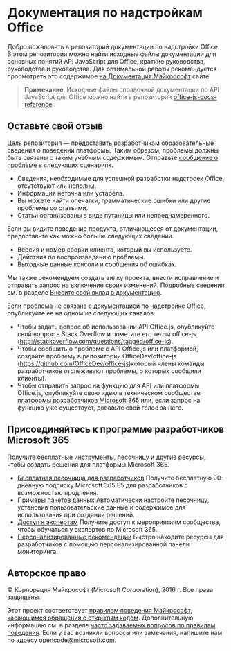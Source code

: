 # <a name="office-add-ins-documentation"></a>Документация по надстройкам Office

Добро пожаловать в репозиторий документации по надстройки Office. В этом репозитории можно найти исходные файлы документации для основных понятий API JavaScript для Office, краткие руководства, руководства и руководства. Для оптимальной работы рекомендуется просмотреть это содержимое [на Документация Майкрософт](https://learn.microsoft.com/office/dev/add-ins) сайте.

> **Примечание**. Исходные файлы справочной документации по API JavaScript для Office можно найти в репозитории [office-js-docs-reference](https://github.com/OfficeDev/office-js-docs-reference) .

## <a name="give-us-your-feedback"></a>Оставьте свой отзыв

Цель репозитория — предоставить разработчикам образовательные сведения о поведении платформы. Таким образом, проблемы должны быть связаны с таким учебным содержимым. Отправьте [сообщение о проблеме](https://github.com/OfficeDev/office-js-docs-pr/issues) в следующих сценариях.

- Сведения, необходимые для успешной разработки надстроек Office, отсутствуют или неполны.
- Информация неточна или устарела.
- Вы можете найти опечатки, грамматические ошибки или другие проблемы со статьями.
- Статьи организованы в виде путаницы или непреднамеренного.

Если вы видите поведение продукта, отличающееся от документации, предоставьте как можно больше следующих сведений.

- Версия и номер сборки клиента, который вы используете.
- Действия по воспроизведению проблемы.
- Выходные данные консоли и сообщения об ошибках.

Мы также рекомендуем создать вилку проекта, внести исправление и отправить запрос на включение своих изменений. Подробные сведения см. в разделе [Внесите свой вклад в документацию](Contributing.md).

Если проблема не связана с документацией по надстройке Office, опубликуйте ее на одном из следующих каналов.

- Чтобы задать вопрос об использовании API Office.js, опубликуйте свой вопрос в Stack Overflow и пометите его тегом office-js (http://stackoverflow.com/questions/tagged/office-js).
- Чтобы сообщить о проблеме с API Office.js или платформой, создайте проблему в репозитории OfficeDev/office-js (https://github.com/OfficeDev/office-js)который члены команды разработчиков отслеживают проблемы, о которых сообщили клиенты).
- Чтобы отправить запрос на функцию для API или платформы Office.js, опубликуйте свою идею в техническом сообществе [платформы разработчиков Microsoft 365](https://techcommunity.microsoft.com/t5/microsoft-365-developer-platform/idb-p/Microsoft365DeveloperPlatform) или, если запрос на функцию уже существует, добавьте свой голос за него.

## <a name="join-the-microsoft-365-developer-program"></a>Присоединяйтесь к программе разработчиков Microsoft 365

Получите бесплатные инструменты, песочницу и другие ресурсы, чтобы создать решения для платформы Microsoft 365.

- [Бесплатная песочница для разработчиков](https://developer.microsoft.com/microsoft-365/dev-program#Subscription) Получите бесплатную 90-дневную подписку Microsoft 365 E5 для разработчиков с возможностью продления.
- [Примеры пакетов данных](https://developer.microsoft.com/microsoft-365/dev-program#Sample) Автоматически настройте песочницу, установив пользовательские данные и содержимое для использования при создании решений.
- [Доступ к экспертам](https://developer.microsoft.com/microsoft-365/dev-program#Experts) Получите доступ к мероприятиям сообщества, чтобы обучаться у экспертов по Microsoft 365.
- [Персонализированные рекомендации](https://developer.microsoft.com/microsoft-365/dev-program#Recommendations) Быстро находите ресурсы для разработчиков с помощью персонализированной панели мониторинга.


## <a name="copyright"></a>Авторское право

© Корпорация Майкрософт (Microsoft Corporation), 2016 г. Все права защищены.


Этот проект соответствует [правилам поведения Майкрософт, касающимся обращения с открытым кодом](https://opensource.microsoft.com/codeofconduct/). Дополнительную информацию см. в разделе [часто задаваемых вопросов по правилам поведения](https://opensource.microsoft.com/codeofconduct/faq/). Если у вас возникли вопросы или замечания, напишите нам по адресу [opencode@microsoft.com](mailto:opencode@microsoft.com).
